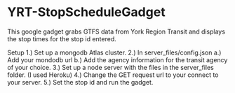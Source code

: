 # YRT-StopScheduleGadget
This google gadget grabs GTFS data from York Region Transit and displays the stop times for the stop id entered.

Setup 
1.) Set up a mongodb Atlas cluster.
2.) In server_files/config.json
    a.) Add your mondodb url
    b.) Add the agency information for the transit agency of your choice.
3.) Set up a node server with the files in the server_files folder. (I used Heroku)
4.) Change the GET request url to your connect to your server.
5.) Set the stop id and run the gadget.
